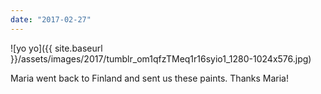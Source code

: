 ```yaml
---
date: "2017-02-27"
---
```


![yo yo]({{ site.baseurl }}/assets/images/2017/tumblr_om1qfzTMeq1r16syio1_1280-1024x576.jpg)

Maria went back to Finland and sent us these paints. Thanks Maria!
